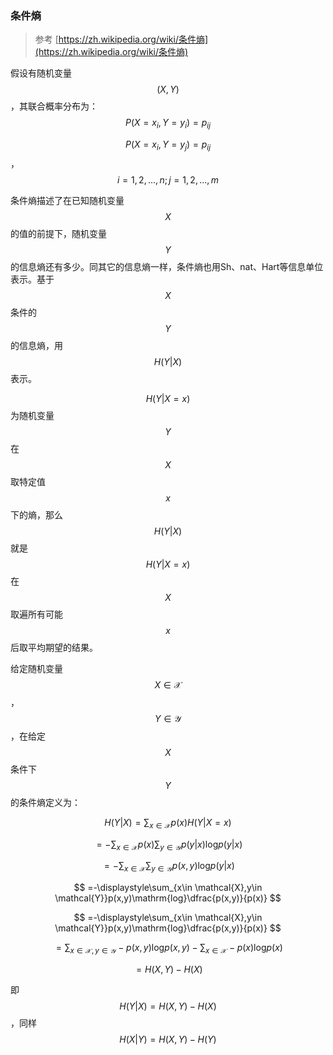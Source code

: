 ### 条件熵

> 参考 [https://zh.wikipedia.org/wiki/条件熵](https://zh.wikipedia.org/wiki/条件熵)

假设有随机变量$$(X,Y)$$，其联合概率分布为：$$P(X=x_i, Y=y_i)=p_{ij}$$

$$P(X=x_i, Y=y_j)=p_{ij}$$，$$i=1,2,...,n; j=1,2,...,m$$

条件熵描述了在已知随机变量$$X$$的值的前提下，随机变量$$Y$$ 的信息熵还有多少。同其它的信息熵一样，条件熵也用Sh、nat、Hart等信息单位表示。基于$$X$$  条件的$$Y$$ 的信息熵，用$$H(Y|X)$$表示。

$$H(Y|X=x)$$为随机变量$$Y$$在$$X$$取特定值$$x $$下的熵，那么$$H(Y|X)$$就是$$H(Y|X=x)$$在$$X$$取遍所有可能$$x$$后取平均期望的结果。

给定随机变量$$X \in \mathcal{X}$$，$$Y\in \mathcal{Y}$$，在给定$$X$$条件下$$Y$$的条件熵定义为：


$$
H(Y|X)=\displaystyle\sum_{x\in \mathcal{X}}p(x)H(Y|X=x)
$$



$$
=-\displaystyle\sum_{x\in \mathcal{X}}p(x)\displaystyle\sum_{y\in \mathcal{Y}}p(y|x)\mathrm{log}p(y|x)
$$



$$
=-\displaystyle\sum_{x\in \mathcal{X}}\displaystyle\sum_{y\in \mathcal{Y}}p(x,y)\mathrm{log}p(y|x)
$$



$$
=-\displaystyle\sum_{x\in \mathcal{X},y\in \mathcal{Y}}p(x,y)\mathrm{log}\dfrac{p(x,y)}{p(x)}
$$



$$
=-\displaystyle\sum_{x\in \mathcal{X},y\in \mathcal{Y}}p(x,y)\mathrm{log}\dfrac{p(x,y)}{p(x)}
$$



$$
=\displaystyle\sum_{x\in \mathcal{X},y\in \mathcal{Y}}-p(x,y)\mathrm{log}p(x,y)-\displaystyle\sum_{x\in \mathcal{X}}-p(x)\mathrm{log}p(x)
$$



$$
=H(X,Y)-H(X)
$$


即$$H(Y|X)=H(X,Y)-H(X)$$，同样$$H(X|Y)=H(X,Y)-H(Y)$$

